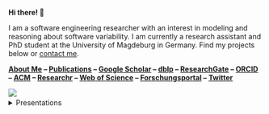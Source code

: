 **Hi there! 👋**

I am a software engineering researcher with an interest in modeling and reasoning about software variability.
I am currently a research assistant and PhD student at the University of Magdeburg in Germany.
Find my projects below or [contact me](mailto:kuiter@ovgu.de).

**[About Me](https://www.dbse.ovgu.de/Mitarbeiter/Elias+Kuiter.html)
– [Publications](https://www.dbse.ovgu.de/Mitarbeiter/Elias+Kuiter/Publikationen.html)
– [Google Scholar](https://scholar.google.de/citations?user=iEVEpeIAAAAJ)
– [dblp](https://dblp.uni-trier.de/pid/226/7719.html)
– [ResearchGate](https://www.researchgate.net/profile/Elias_Kuiter)
– [ORCID](https://orcid.org/0000-0003-0429-2461)
– [ACM](https://dl.acm.org/profile/99659308621)
– [Researchr](https://conf.researchr.org/profile/eliaskuiter)
– [Web of Science](https://www.webofscience.com/wos/author/record/IAN-0538-2023)
– [Forschungsportal](https://forschung-sachsen-anhalt.de/pl/kuiter-117313)
– [Twitter](https://twitter.com/ekuiter)**

<picture>
  <source media="(prefers-color-scheme: dark)" srcset="https://github-readme-stats.vercel.app/api?username=ekuiter&count_private=true&show_icons=true&hide_title=true&hide_rank=true&theme=dracula">
  <img src="https://github-readme-stats.vercel.app/api?username=ekuiter&count_private=true&show_icons=true&hide_title=true&hide_rank=true">
</picture>

<details>
  <summary>Presentations</summary>

  ||||
  |-|-|-|
  |[![](./2024-02-07-FM-Complexity.png)](https://raw.githubusercontent.com/SoftVarE-Group/Slides/main/2024/2024-02-07-FM-Complexity.pdf)VaMoS'24 – [Paper](https://raw.githubusercontent.com/SoftVarE-Group/Papers/main/2024/2024-VaMoS-Kuiter.pdf) – [Slides](https://raw.githubusercontent.com/SoftVarE-Group/Slides/main/2024/2024-02-07-FM-Complexity.pdf)|[![](./2024-02-07-FM-Complexity.png)](https://raw.githubusercontent.com/SoftVarE-Group/Slides/main/2024/2024-02-07-FM-Complexity.pdf)VaMoS'24 – [Paper](https://raw.githubusercontent.com/SoftVarE-Group/Papers/main/2024/2024-VaMoS-Kuiter.pdf) – [Slides](https://raw.githubusercontent.com/SoftVarE-Group/Slides/main/2024/2024-02-07-FM-Complexity.pdf)|[![](./2024-02-07-FM-Complexity.png)](https://raw.githubusercontent.com/SoftVarE-Group/Slides/main/2024/2024-02-07-FM-Complexity.pdf)VaMoS'24 – [Paper](https://raw.githubusercontent.com/SoftVarE-Group/Papers/main/2024/2024-VaMoS-Kuiter.pdf) – [Slides](https://raw.githubusercontent.com/SoftVarE-Group/Slides/main/2024/2024-02-07-FM-Complexity.pdf)|
</details>